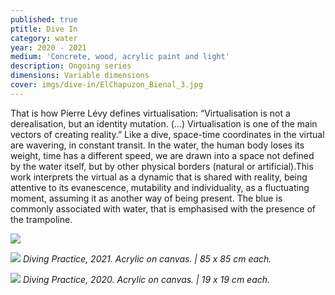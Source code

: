 ```yaml
---
published: true
ptitle: Dive In
category: water
year: 2020 - 2021
medium: 'Concrete, wood, acrylic paint and light'
description: Ongoing series
dimensions: Variable dimensions
cover: imgs/dive-in/ElChapuzon_Bienal_3.jpg
---
```

That is how Pierre Lévy defines virtualisation: “Virtualisation is not a derealisation, but an identity mutation. (…) Virtualisation is one of the main vectors of creating reality.” Like a dive, space-time coordinates in the virtual are wavering, in constant transit. In the water, the human body loses its weight, time has a different speed, we are drawn into a space not defined by the water itself, but by other physical borders (natural or artificial).This work interprets the virtual as a dynamic that is shared with reality, being attentive to its evanescence, mutability and individuality, as a fluctuating moment, assuming it as another way of being present. The blue is commonly associated with water, that is emphasised with the presence of the trampoline.

![]({{site.baseurl}}/imgs/dive-in/ensaio-mergulho85x85_2.jpg)

![]({{site.baseurl}}/imgs/dive-in/ensaio-mergulho85x85_3.jpg)
_Diving Practice, 2021. Acrylic on canvas. | 85 x 85 cm each._

![]({{site.baseurl}}/imgs/dive-in/ensaioparamergulho_19x19.jpg)
_Diving Practice, 2020. Acrylic on canvas. | 19 x 19 cm each._
